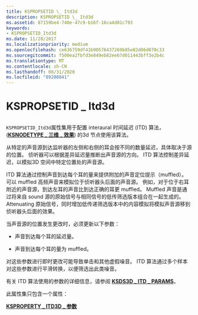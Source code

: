 ```yaml
---
title: KSPROPSETID \_ Itd3d
description: KSPROPSETID \_ Itd3d
ms.assetid: 87159be4-740e-47c9-b16f-16ca4d01c793
keywords:
- KSPROPSETID_Itd3d
ms.date: 11/28/2017
ms.localizationpriority: medium
ms.openlocfilehash: ce636759df41b90576437269b85e82d86d070c33
ms.sourcegitcommit: f500ea2fbfd3e849eb82ee67d011443bff3e2b4c
ms.translationtype: MT
ms.contentlocale: zh-CN
ms.lasthandoff: 08/31/2020
ms.locfileid: "89208841"
---
```

# <a name="kspropsetid_itd3d"></a>KSPROPSETID \_ Itd3d


## <span id="ddk_kspropsetid_itd3d_ks"></span><span id="DDK_KSPROPSETID_ITD3D_KS"></span>


`KSPROPSETID_Itd3d`属性集用于配置 interaural 时间延迟 (ITD) 算法， ([**KSNODETYPE \_ 三维 \_ 效果**](ksnodetype-3d-effects.md)) 的3d 节点使用该算法。

从特定的声音源到达监听器的左侧和右侧的耳会按不同的数量延迟，具体取决于源的位置。 侦听器可以根据差异延迟量推断出声音源的方向。 ITD 算法控制差异延迟，以模拟3D 空间中特定位置处的声音源。

ITD 算法通过控制声音到达每个耳的量来提供附加的声音定位提示（muffled）。 可以 muffled 高频声音来模拟位于侦听器头后面的声音源。 例如，对于位于右耳附近的声音源，到达左耳的声音比到达正确的耳更 muffled。 Muffled 声音是通过将来自 sound 源的原始信号与相同信号的低传筛选版本组合在一起生成的。 Attenuating 原始信号，同时增加低传递筛选版本中的内容模拟将模拟声音源移到侦听器头后面的效果。

当声音源的位置发生更改时，必须更新以下参数：

-   声音到达每个耳的延迟量。

-   声音到达每个耳的量为 muffled。

对这些参数进行即时更改可能导致单击和其他虚假噪音。 ITD 算法通过多个样本对这些参数进行平滑转换，以便筛选出此类噪音。

有关 ITD 算法使用的参数的详细信息，请参阅 [**KSDS3D \_ ITD \_ PARAMS**](/windows-hardware/drivers/ddi/ksmedia/ns-ksmedia-ksds3d_itd_params)。

此属性集只包含一个属性：

[**KSPROPERTY \_ ITD3D \_ 参数**](ksproperty-itd3d-params.md)

 

